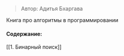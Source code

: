 > Автор: Адитья Бхаргава

Книга про алгоритмы в программировании

#### Содержание:
[[1. Бинарный поиск]]
